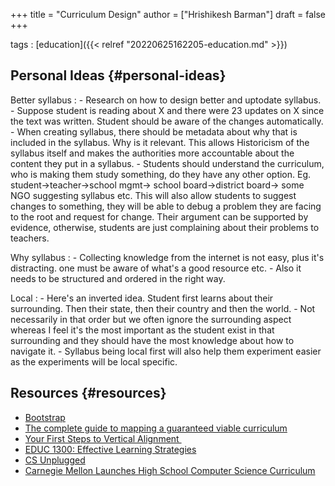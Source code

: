 +++
title = "Curriculum Design"
author = ["Hrishikesh Barman"]
draft = false
+++

tags
: [education]({{< relref "20220625162205-education.md" >}})


## Personal Ideas {#personal-ideas}

Better syllabus
: -   Research on how to design better and uptodate syllabus.
    -   Suppose student is reading about X and there were 23 updates on X since the text was written. Student should be aware of the changes automatically.
    -   When creating syllabus, there should be metadata about why that is included in the syllabus. Why is it relevant. This allows Historicism of the syllabus itself and makes the authorities more accountable about the content they put in a syllabus.
    -   Students should understand the curriculum, who is making them study something, do they have any other option. Eg. student→teacher→school mgmt→ school board→district board→ some NGO suggesting syllabus etc. This will also allow students to suggest changes to something, they will be able to debug a problem they are facing to the root and request for change. Their argument can be supported by evidence, otherwise, students are just complaining about their problems to teachers.

Why syllabus
: -   Collecting knowledge from the internet is not easy, plus it's distracting. one must be aware of what's a good resource etc.
    -   Also it needs to be structured and ordered in the right way.

Local
: -   Here's an inverted idea. Student first learns about their surrounding. Then their state, then their country and then the world.
    -   Not necessarily in that order but we often ignore the surrounding aspect whereas I feel it's the most important as the student exist in that surrounding and they should have the most knowledge about how to navigate it.
    -   Syllabus being local first will also help them experiment easier as the experiments will be local specific.


## Resources {#resources}

-   [Bootstrap](https://www.bootstrapworld.org/)
-   [The complete guide to mapping a guaranteed viable curriculum](https://www.chalk.com/curriculum-mapping-guide/)
-   [Your First Steps to Vertical Alignment ](https://www.chalk.com/resources/vertical-alignment/)
-   [EDUC 1300: Effective Learning Strategies](https://quillbot.com/courses/effective-learning-strategies/)
-   [CS Unplugged](https://www.csunplugged.org/en/)
-   [Carnegie Mellon Launches High School Computer Science Curriculum](https://csd.cmu.edu/news/carnegie-mellon-launches-high-school-computer-science-curriculum)
